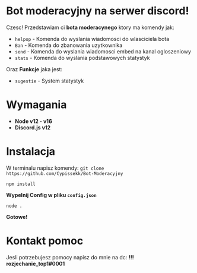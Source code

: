# Bot moderacyjny na serwer discord!

Czesc! Przedstawiam ci **bota moderacynego** ktory ma komendy jak:
- `helpop` - Komenda do wyslania wiadomosci do wlasciciela bota
- `Ban` - Komenda do zbanowania uzytkownika
-  `send` - Komenda do wyslania wiadomosci embed na kanal ogloszeniowy
- `stats` - Komenda do wyslania podstawowych statystyk

Oraz **Funkcje** jaka jest:
- `sugestie` - System statystyk


# Wymagania

- **Node v12 - v16**
- **Discord.js v12**

# Instalacja
W terminalu napisz komendy:
`git clone https://github.com/Cypissekk/Bot-Moderacyjny`

`npm install`

**Wypelnij Config w pliku `config.json`**

`node .`

**Gotowe!**

# Kontakt pomoc
Jesli potrzebujesz pomocy napisz do mnie na dc:
**!!! rozjechanie_top1#0001**
